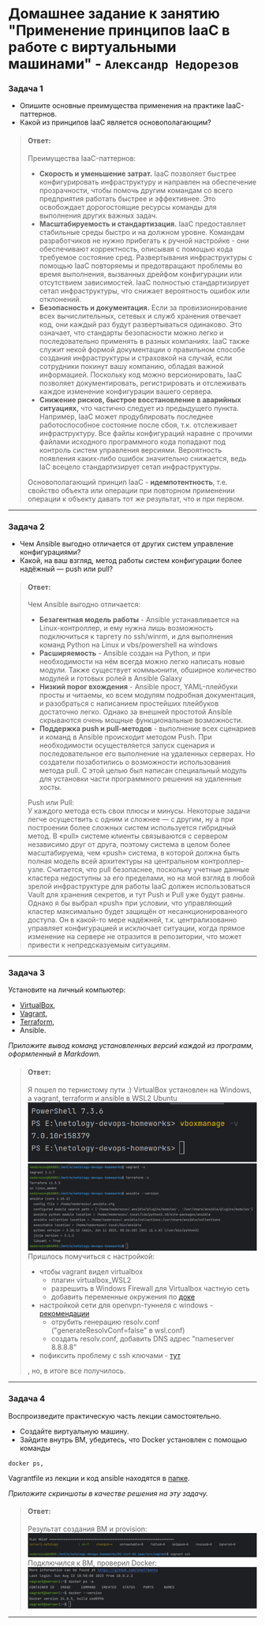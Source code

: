 # Домашнее задание к занятию "Применение принципов IaaC в работе с виртуальными машинами" - `Александр Недорезов`

### Задача 1
- Опишите основные преимущества применения на практике IaaC-паттернов.
- Какой из принципов IaaC является основополагающим?


> #### Ответ:
> Преимущества IaaC-паттернов: 
> - **Скорость и уменьшение затрат.** IaaC позволяет быстрее конфигурировать инфраструктуру и направлен на обеспечение 
> прозрачности, чтобы помочь другим командам со всего предприятия работать быстрее и эффективнее. 
> Это освобождает дорогостоящие ресурсы команды для выполнения других важных задач.  
> - **Масштабируемость и стандартизация.** IaaC предоставляет стабильные среды быстро и на должном уровне. 
> Командам разработчиков не нужно прибегать к ручной настройке - они обеспечивают корректность, описывая с помощью 
> кода требуемое состояние сред. Развертывания инфраструктуры с помощью IaaC повторяемы и предотвращают 
> проблемы во время выполнения, вызванных дрейфом конфигурации или отсутствием зависимостей. 
> IaaC полностью стандартизирует сетап инфраструктуры, что снижает вероятность ошибок или отклонений.  
> - **Безопасность и документация.** Если за провизионирование всех вычислительных, сетевых и служб хранения 
> отвечает код, они каждый раз будут развертываться одинаково. Это означает, что стандарты безопасности можно 
> легко и последовательно применять в разных компаниях. IaaC также служит некой формой документации о правильном 
> способе создания инфраструктуры и страховкой на случай, если сотрудники покинут вашу компанию, обладая важной 
> информацией. Поскольку код можно версионировать, IaaC позволяет документировать, регистрировать и отслеживать 
> каждое изменение конфигурации вашего сервера.  
> - **Снижение рисков, быстрое восстановление в аварийных ситуациях,** что частично следует из предыдущего пункта. Например, IaaC может продублировать последнее работоспособное состояние после сбоя, 
> т.к. отслеживает инфраструктуру. Все файлы конфигураций наравне с прочими файлами исходного программного кода попадают 
> под контроль систем управления версиями. Вероятность появления каких-либо ошибок значительно снижается, ведь IaC всецело стандартизирует сетап инфраструктуры.
> 
> Основополагающий принцип IaaC - **идемпотентность**, т.е. свойство объекта или операции при повторном применении операции 
> к объекту давать тот же результат, что и при первом.

---

### Задача 2
- Чем Ansible выгодно отличается от других систем управление конфигурациями?
- Какой, на ваш взгляд, метод работы систем конфигурации более надёжный — push или pull?


> #### Ответ:
> Чем Ansible выгодно отличается:
> - **Безагентная модель работы** - Ansible устанавливается на Linux-контроллер, и ему нужна лишь возможность 
> подключиться к таргету по ssh/winrm, и для выполнения команд Python на Linux и vbs/powershell на windows
> - **Расширяемость** - Ansible создан на Python, и при необходимости на нём всегда можно легко написать новые модули. 
> Также существует коммьюнити, обширное количество модулей и готовых ролей в Ansible Galaxy
> - **Низкий порог вхождения** - Ansible прост, YAML-плейбуки просты и читаемы, ко всем модулям подробная документация, 
> и разобраться с написанием простейших плейбуков достаточно легко. Однако за внешней простотой Ansible скрываются очень 
> мощные функциональные возможности. 
> - **Поддержка push и pull-методов** - выполнение всех сценариев и команд в Ansible происходит методом Push. При необходимости 
> осуществляется запуск сценария и последовательное его выполнение на удаленных серверах. Но создатели позаботились о 
> возможности использования метода pull. С этой целью был написан специальный модуль для установки части программного решения на удаленные хосты.
> 
> Push или Pull:  
> У каждого метода есть свои плюсы и минусы. Некоторые задачи легче осуществить с одним и сложнее — с другим, ну а при построении более сложных систем используется гибридный метод. 
> В «pull» системе клиенты связываются с сервером независимо друг от друга, поэтому система в целом более масштабируема, чем «push» система, в которой должна быть полная модель всей архитектуры на центральном контроллер-узле. 
> Считается, что pull безопаснее, поскольку учетные данные кластера недоступны за его пределами, но на мой взгляд в любой зрелой инфраструктуре для работы IaaC должен использоваться Vault для хранения секретов, и тут Push и Pull уже будут равны.  
> Однако я бы выбрал «push» при условии, что управляющий кластер максимально будет защищён от несанкционированного доступа. 
> Он в какой-то мере надёжней, т.к. централизованно управляет конфигурацией и исключает ситуации, когда прямое изменение 
> на сервере не отразится в репозитории, что может привести к непредсказуемым ситуациям. 
> 
---

### Задача 3
Установите на личный компьютер:

- [VirtualBox](https://www.virtualbox.org/),
- [Vagrant](https://github.com/netology-code/devops-materials),
- [Terraform](https://github.com/netology-code/devops-materials/blob/master/README.md),
- Ansible.

*Приложите вывод команд установленных версий каждой из программ, оформленный в Markdown.*

> #### Ответ:
> Я пошел по тернистому пути :)
> VirtualBox установлен на Windows, а vagrant, terraform и ansible в WSL2 Ubuntu 
> ![virtualbox on windows](img/01.png)  
> ![vagrant, terraform, ansible on wsl-ubuntu](img/02.png)  
> Пришлось помучиться с настройкой:
> - чтобы vagrant видел virtualbox
>   - плагин virtualbox_WSL2
>   - разрешить в Windows Firewall для Virtualbox частную сеть
>   - добавить переменные окружения по [доке](https://developer.hashicorp.com/vagrant/docs/other/wsl)
> - настройкой сети для openvpn-туннеля c windows - [рекомендации](https://learn.microsoft.com/ru-ru/windows/wsl/troubleshooting#common-issues)
>   - отрубить генерацию resolv.conf ("generateResolvConf=false" в wsl.conf)
>   - создать resolv.conf, добавить DNS адрес "nameserver 8.8.8.8"
> - пофиксить проблему с ssh ключами - [тут](https://github.com/geerlingguy/ansible-for-devops/issues/234)
>
> , но, в итоге все получилось.

---

### Задача 4
Воспроизведите практическую часть лекции самостоятельно.

- Создайте виртуальную машину.
- Зайдите внутрь ВМ, убедитесь, что Docker установлен с помощью команды
```
docker ps,
```
Vagrantfile из лекции и код ansible находятся в [папке](https://github.com/netology-code/virt-homeworks/tree/virt-11/05-virt-02-iaac/src).

*Приложите скриншоты в качестве решения на эту задачу.*


> #### Ответ:
> Результат создания ВМ и provision:
> ![playbook recap](img/04.png)  
> Подключился к ВМ, проверил Docker:
> ![docker ps](img/03.png)  

---